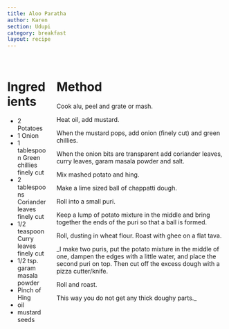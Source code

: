```yaml
---
title: Aloo Paratha
author: Karen
section: Udupi
category: breakfast
layout: recipe
---
```


<br>
<div class='columns'> <div class='column is-one-third p-3' markdown='1'>

# Ingredients

* 2 Potatoes
* 1 Onion
* 1 tablespoon Green chillies finely cut
* 2 tablespoons Coriander leaves finely cut
* 1/2 teaspoon Curry leaves finely cut
* 1/2 tsp. garam masala powder
* Pinch of Hing
* oil
* mustard seeds




</div> <div class='column is-two-thirds p-3' markdown='1'>

# Method


Cook alu, peel and grate or mash.

Heat oil, add mustard. 

When the mustard pops, add onion (finely cut) and green chillies.

When the onion bits are transparent add coriander leaves, curry leaves, garam masala powder and salt.

Mix mashed potato and hing.

Make a lime sized ball of chappatti dough.

Roll into a small puri.

Keep a lump of potato mixture in the middle and bring together the ends of the puri so that a ball is formed.

Roll, dusting in wheat flour. Roast with ghee on a flat tava.


_I make two puris, put the potato mixture in the middle of one, dampen the edges with a little water, and place the second puri on top. Then cut off the excess dough with a pizza cutter/knife. 

Roll and roast. 

This way you do not get any thick doughy parts._
 



</div> </div>